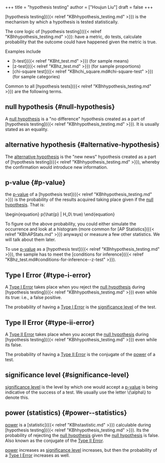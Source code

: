 +++
title = "hypothesis testing"
author = ["Houjun Liu"]
draft = false
+++

[hypothesis testing]({{< relref "KBhhypothesis_testing.md" >}}) is the mechanism by which a hypothesis is tested statistically.

The core logic of [hypothesis testing]({{< relref "KBhhypothesis_testing.md" >}}): have a metric, do tests, calculate probability that the outcome could have happened given the metric is true.

Examples include

-   [t-test]({{< relref "KBht_test.md" >}}) (for sample means)
-   [z-test]({{< relref "KBhz_test.md" >}}) (for sample proportions)
-   [chi-square test]({{< relref "KBhchi_square.md#chi-square-test" >}}) (for sample categories)

Common to all [hypothesis tests]({{< relref "KBhhypothesis_testing.md" >}}) are the following terms.


## null hypothesis {#null-hypothesis}

A [null hypothesis](#null-hypothesis) is a "no difference" hypothesis created as a part of [hypothesis testing]({{< relref "KBhhypothesis_testing.md" >}}). It is usually stated as an equality.


## alternative hypothesis {#alternative-hypothesis}

The [alternative hypothesis](#alternative-hypothesis) is the "new news" hypothesis created as a part of [hypothesis testing]({{< relref "KBhhypothesis_testing.md" >}}), whereby the confirmation would introduce new information.


## p-value {#p-value}

the [p-value](#p-value) of a [hypothesis test]({{< relref "KBhhypothesis_testing.md" >}}) is the probability of the results acquired taking place given if the [null hypothesis](#null-hypothesis). That is:

\begin{equation}
   p(\hat{p} | H\_0\ true)
\end{equation}

To figure out the above probability, you could either simulate the occurrence and look at a histogram (more common for [AP Statistics]({{< relref "KBhAPStats.md" >}}) anyways) or measure a few other statistics. We will talk about them later.

To use [p-value](#p-value) as a [hypothesis test]({{< relref "KBhhypothesis_testing.md" >}}), the sample has to meet the [conditions for inference]({{< relref "KBhz_test.md#conditions-for-inference--z-test" >}}).


## Type I Error {#type-i-error}

A [Type I Error](#type-i-error) takes place when you reject the [null hypothesis](#null-hypothesis) during [hypothesis testing]({{< relref "KBhhypothesis_testing.md" >}}) even while its true: i.e., a false positive.

The probability of having a [Type I Error](#type-i-error) is the [significance level](#significance-level) of the test.


## Type II Error {#type-ii-error}

A [Type II Error](#type-ii-error) takes place when you accept the [null hypothesis](#null-hypothesis) during [hypothesis testing]({{< relref "KBhhypothesis_testing.md" >}}) even while its false.

The probability of having a [Type II Error](#type-ii-error) is the conjugate of the [power](#power--statistics) of a test.


## significance level {#significance-level}

[significance level](#significance-level) is the level by which one would accept a [p-value](#p-value) is being indicative of the success of a test. We usually use the letter \\(\alpha\\) to denote this.


## power (statistics) {#power--statistics}

[power](#power--statistics) is a [statistic]({{< relref "KBhstastistic.md" >}}) calculable during [hypothesis testing]({{< relref "KBhhypothesis_testing.md" >}}). Its the probability of rejecting the [null hypothesis](#null-hypothesis) given the [null hypothesis](#null-hypothesis) is false. Also known as the conjugate of the [Type II Error](#type-ii-error).

[power](#power--statistics) increases as [significance level](#significance-level) increases, but then the probability of a [Type I Error](#type-i-error) increases as well.